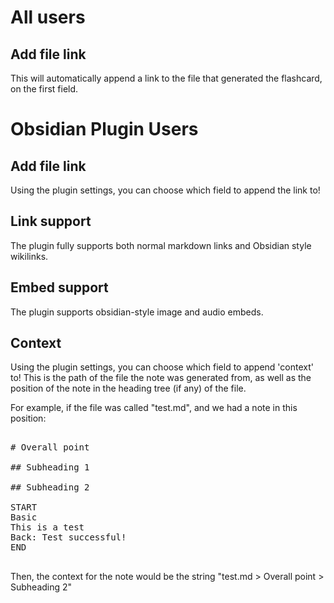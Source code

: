 # All users
## Add file link

This will automatically append a link to the file that generated the flashcard, on the first field.

# Obsidian Plugin Users

## Add file link

Using the plugin settings, you can choose which field to append the link to!

## Link support

The plugin fully supports both normal markdown links and Obsidian style wikilinks.

## Embed support

The plugin supports obsidian-style image and audio embeds.

## Context

Using the plugin settings, you can choose which field to append 'context' to! This is the path of the file the note was generated from, as well as the position of the note in the heading tree (if any) of the file.

For example, if the file was called "test.md", and we had a note in this position:

<pre>

# Overall point

## Subheading 1

## Subheading 2

START
Basic
This is a test
Back: Test successful!
END

</pre>

Then, the context for the note would be the string "test.md > Overall point > Subheading 2"